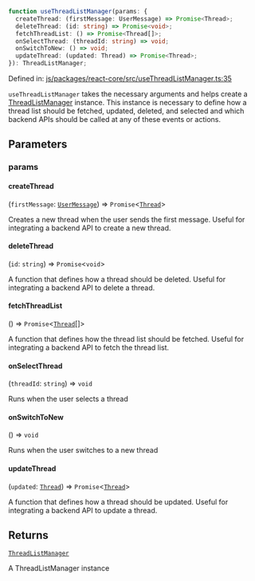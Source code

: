```ts
function useThreadListManager(params: {
  createThread: (firstMessage: UserMessage) => Promise<Thread>;
  deleteThread: (id: string) => Promise<void>;
  fetchThreadList: () => Promise<Thread[]>;
  onSelectThread: (threadId: string) => void;
  onSwitchToNew: () => void;
  updateThread: (updated: Thread) => Promise<Thread>;
}): ThreadListManager;
```

Defined in: [js/packages/react-core/src/useThreadListManager.ts:35](https://github.com/thesysdev/crayon/blob/main/js/packages/react-core/src/useThreadListManager.ts#L35)

`useThreadListManager` takes the necessary arguments and helps create a [ThreadListManager](../type-aliases/ThreadListManager.md) instance. This instance is necessary to define how a thread list should
be fetched, updated, deleted, and selected and which backend APIs should be called at any of these events or actions.

## Parameters

### params

#### createThread

(`firstMessage`: [`UserMessage`](../type-aliases/UserMessage.md)) => `Promise`\<[`Thread`](../type-aliases/Thread.md)\>

Creates a new thread when the user sends the first message. Useful for integrating a backend API to create a new thread.

#### deleteThread

(`id`: `string`) => `Promise`\<`void`\>

A function that defines how a thread should be deleted. Useful for integrating a backend API to delete a thread.

#### fetchThreadList

() => `Promise`\<[`Thread`](../type-aliases/Thread.md)[]\>

A function that defines how the thread list should be fetched. Useful for integrating a backend API to fetch the thread list.

#### onSelectThread

(`threadId`: `string`) => `void`

Runs when the user selects a thread

#### onSwitchToNew

() => `void`

Runs when the user switches to a new thread

#### updateThread

(`updated`: [`Thread`](../type-aliases/Thread.md)) => `Promise`\<[`Thread`](../type-aliases/Thread.md)\>

A function that defines how a thread should be updated. Useful for integrating a backend API to update a thread.

## Returns

[`ThreadListManager`](../type-aliases/ThreadListManager.md)

A ThreadListManager instance
